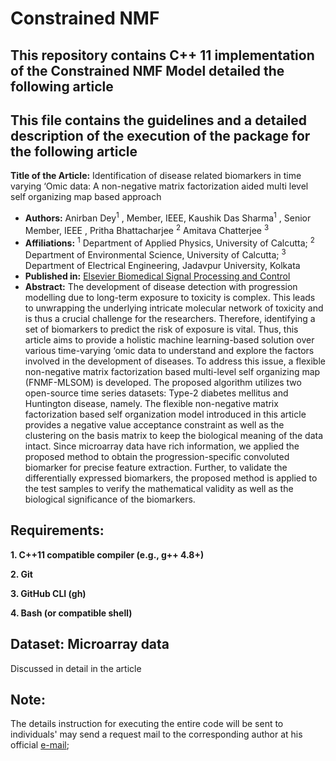 
# Constrained NMF

## This repository contains C++ 11 implementation of the Constrained NMF Model detailed the following article

## This file contains the guidelines and a detailed description of the execution of the package for the following article

**Title of the Article:** Identification of disease related biomarkers in time varying ‘Omic data: A non-negative matrix factorization aided multi level self organizing map based approach
- **Authors:** Anirban Dey<sup>1</sup> , Member, IEEE, Kaushik Das Sharma<sup>1</sup>  , Senior Member, IEEE , Pritha Bhattacharjee <sup>2</sup> Amitava Chatterjee <sup>3</sup> 
- **Affiliations:**  <sup>1</sup> Department of Applied Physics, University of Calcutta; <sup>2</sup> Department of Environmental Science, University of Calcutta; <sup>3</sup> Department of Electrical Engineering, Jadavpur University, Kolkata
- **Published in:** [Elsevier Biomedical Signal Processing and Control](https://doi.org/10.1016/j.bspc.2023.105860)
- **Abstract:** The development of disease detection with progression modelling due to long-term exposure to toxicity is complex. This leads to unwrapping the underlying intricate molecular network of toxicity and is thus a crucial challenge for the researchers. Therefore, identifying a set of biomarkers to predict the risk of exposure is vital. Thus, this article aims to provide a holistic machine learning-based solution over various time-varying ‘omic data to understand and explore the factors involved in the development of diseases. To address this issue, a flexible non-negative matrix factorization based multi-level self organizing map (FNMF-MLSOM) is developed. The proposed algorithm utilizes two open-source time series datasets: Type-2 diabetes mellitus and Huntington disease, namely. The flexible non-negative matrix factorization based self organization model introduced in this article provides a negative value acceptance constraint as well as the clustering on the basis matrix to keep the biological meaning of the data intact. Since microarray data have rich information, we applied the proposed method to obtain the progression-specific convoluted biomarker for precise feature extraction. Further, to validate the differentially expressed biomarkers, the proposed method is applied to the test samples to verify the mathematical validity as well as the biological significance of the biomarkers.


## Requirements:

**1. C++11 compatible compiler (e.g., g++ 4.8+)**

**2. Git**

**3. GitHub CLI (gh)**

**4. Bash (or compatible shell)**


## Dataset: Microarray data 
Discussed in detail in the article
 

## Note:
The details instruction for executing the entire code will be sent to individuals' may send a request mail to the corresponding author at his official [e-mail](mailto:kdsaphy@caluniv.ac.in);






